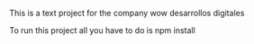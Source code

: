This is a text project for the company wow desarrollos digitales

To run this project all you have to do is npm install